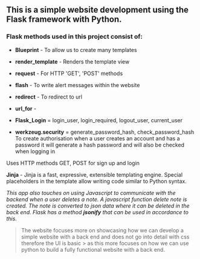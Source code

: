 
## This is a simple website development using the Flask framework with Python. 

### **Flask methods** used in this project consist of:

  -  **Blueprint** - To allow us to create many templates
  -  **render_template** - Renders the template view
  -  **request** - For HTTP 'GET', 'POST' methods
  -  **flash** - To write alert messages within the website
  -  **redirect** - To redirect to url
  -  **url_for** -
    
  -  **Flask_Login** = login_user, login_required, logout_user, current_user
    
  -  **werkzeug.security** = generate_password_hash, check_password_hash
     To create authorisation when a user creates an account and has a password it will generate a hash password and will also be checked when logging in
    

Uses HTTP methods
GET, POST for sign up and login

**Jinja** - Jinja is a fast, expressive, 
extensible templating engine. Special 
placeholders in the template allow writing 
code similar to Python syntax.

*This app also touches on using Javascript to communicate with the backend when a user deletes a note. A javascript function delete note is created. The note is converted to json data where it can be deleted in the back end. Flask has a method **jsonify** that can be used in accordance to this.*


> The website focuses more on showcasing how we can develop a simple website with a back end and does not go into detail with css therefore the UI is basic > as this more focuses on how we can use python to build a fully functional website with a back end.
